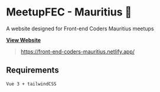 # MeetupFEC - Mauritius 📝

A website designed for Front-end Coders Mauritius meetups

**[View Website](https://front-end-coders-mauritius.netlify.app/)**
> https://front-end-coders-mauritius.netlify.app/

## Requirements
```
Vue 3 + tailwindCSS 
```
